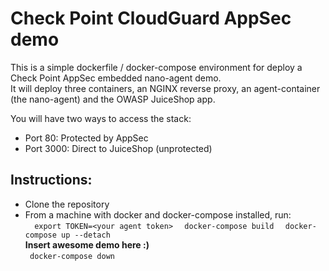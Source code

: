 # Check Point CloudGuard AppSec demo
 
 This is a simple dockerfile / docker-compose environment for deploy a Check Point AppSec embedded nano-agent demo.  
 It will deploy three containers, an NGINX reverse proxy, an agent-container (the nano-agent) and the OWASP JuiceShop app.  

You will have two ways to access the stack:  
* Port 80: Protected by AppSec  
* Port 3000: Direct to JuiceShop (unprotected)  
  
## Instructions:
 
* Clone the repository
* From a machine with docker and docker-compose installed, run:  
`  export TOKEN=<your agent token>`
`  docker-compose build`
`  docker-compose up --detach`  
__Insert awesome demo here :)__  
`  docker-compose down `
 


